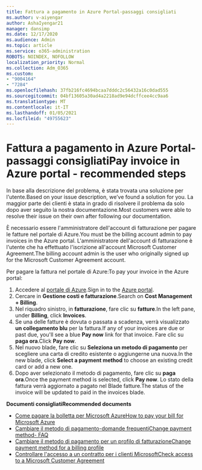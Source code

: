 ```yaml
---
title: Fattura a pagamento in Azure Portal-passaggi consigliati
ms.author: v-aiyengar
author: AshaIyengar21
manager: dansimp
ms.date: 12/17/2020
ms.audience: Admin
ms.topic: article
ms.service: o365-administration
ROBOTS: NOINDEX, NOFOLLOW
localization_priority: Normal
ms.collection: Adm_O365
ms.custom:
- "9004164"
- "7284"
ms.openlocfilehash: 37fb216fc4694bcaa7dddc2c56432a16c0dad555
ms.sourcegitcommit: 04bf13605a30ad4a2218ad9e94dcffcee4cc9aa6
ms.translationtype: MT
ms.contentlocale: it-IT
ms.lasthandoff: 01/05/2021
ms.locfileid: "49755623"
---
```

# <a name="pay-invoice-in-azure-portal---recommended-steps"></a><span data-ttu-id="1fc50-102">Fattura a pagamento in Azure Portal-passaggi consigliati</span><span class="sxs-lookup"><span data-stu-id="1fc50-102">Pay invoice in Azure portal - recommended steps</span></span>

<span data-ttu-id="1fc50-103">In base alla descrizione del problema, è stata trovata una soluzione per l'utente.</span><span class="sxs-lookup"><span data-stu-id="1fc50-103">Based on your issue description, we’ve found a solution for you.</span></span> <span data-ttu-id="1fc50-104">La maggior parte dei clienti è stata in grado di risolvere il problema da solo dopo aver seguito la nostra documentazione.</span><span class="sxs-lookup"><span data-stu-id="1fc50-104">Most customers were able to resolve their issue on their own after following our documentation.</span></span>

<span data-ttu-id="1fc50-105">È necessario essere l'amministratore dell'account di fatturazione per pagare le fatture nel portale di Azure.</span><span class="sxs-lookup"><span data-stu-id="1fc50-105">You must be the billing account admin to pay invoices in the Azure portal.</span></span> <span data-ttu-id="1fc50-106">L'amministratore dell'account di fatturazione è l'utente che ha effettuato l'iscrizione all'account Microsoft Customer Agreement.</span><span class="sxs-lookup"><span data-stu-id="1fc50-106">The billing account admin is the user who originally signed up for the Microsoft Customer Agreement account.</span></span> 

<span data-ttu-id="1fc50-107">Per pagare la fattura nel portale di Azure:</span><span class="sxs-lookup"><span data-stu-id="1fc50-107">To pay your invoice in the Azure portal:</span></span> 

1. <span data-ttu-id="1fc50-108">Accedere al [portale di Azure](https://portal.azure.com/).</span><span class="sxs-lookup"><span data-stu-id="1fc50-108">Sign in to the [Azure portal](https://portal.azure.com/).</span></span>
1. <span data-ttu-id="1fc50-109">Cercare in **Gestione costi e fatturazione**.</span><span class="sxs-lookup"><span data-stu-id="1fc50-109">Search on **Cost Management + Billing**.</span></span>
1. <span data-ttu-id="1fc50-110">Nel riquadro sinistro, in **fatturazione**, fare clic su **fatture**.</span><span class="sxs-lookup"><span data-stu-id="1fc50-110">In the left pane, under **Billing**, click **Invoices**.</span></span>
1. <span data-ttu-id="1fc50-111">Se una delle fatture è dovuta o passata a scadenza, verrà visualizzato **un collegamento blu** per la fattura.</span><span class="sxs-lookup"><span data-stu-id="1fc50-111">If any of your invoices are due or past due, you'll see a blue **Pay now** link for that invoice.</span></span> <span data-ttu-id="1fc50-112">Fare clic su **paga ora**.</span><span class="sxs-lookup"><span data-stu-id="1fc50-112">Click **Pay now**.</span></span>
1. <span data-ttu-id="1fc50-113">Nel nuovo blade, fare clic su **Seleziona un metodo di pagamento** per scegliere una carta di credito esistente o aggiungerne una nuova.</span><span class="sxs-lookup"><span data-stu-id="1fc50-113">In the new blade, click **Select a payment method** to choose an existing credit card or add a new one.</span></span>
1. <span data-ttu-id="1fc50-114">Dopo aver selezionato il metodo di pagamento, fare clic su **paga ora**.</span><span class="sxs-lookup"><span data-stu-id="1fc50-114">Once the payment method is selected, click **Pay now**.</span></span>
<span data-ttu-id="1fc50-115">Lo stato della fattura verrà aggiornato a pagato nel Blade fatture.</span><span class="sxs-lookup"><span data-stu-id="1fc50-115">The status of the invoice will be updated to paid in the invoices blade.</span></span>

<span data-ttu-id="1fc50-116">**Documenti consigliati**</span><span class="sxs-lookup"><span data-stu-id="1fc50-116">**Recommended documents**</span></span>

- [<span data-ttu-id="1fc50-117">Come pagare la bolletta per Microsoft Azure</span><span class="sxs-lookup"><span data-stu-id="1fc50-117">How to pay your bill for Microsoft Azure</span></span>](https://docs.microsoft.com/azure/cost-management-billing/understand/pay-bill)
- [<span data-ttu-id="1fc50-118">Cambiare il metodo di pagamento-domande frequenti</span><span class="sxs-lookup"><span data-stu-id="1fc50-118">Change payment method- FAQ</span></span>](https://docs.microsoft.com/azure/billing/billing-how-to-change-credit-card?WT.mc_id=Portal-Microsoft_Azure_Support#frequently-asked-questions)
- [<span data-ttu-id="1fc50-119">Cambiare il metodo di pagamento per un profilo di fatturazione</span><span class="sxs-lookup"><span data-stu-id="1fc50-119">Change payment method for a billing profile</span></span>](https://docs.microsoft.com/azure/cost-management-billing/manage/change-credit-card?WT.mc_id=Portal-Microsoft_Azure_Support#manage-credit-cards-for-a-microsoft-customer-agreement)
- [<span data-ttu-id="1fc50-120">Controllare l'accesso a un contratto per i clienti Microsoft</span><span class="sxs-lookup"><span data-stu-id="1fc50-120">Check access to a Microsoft Customer Agreement</span></span>](https://docs.microsoft.com/azure/cost-management-billing/manage/change-credit-card?WT.mc_id=Portal-Microsoft_Azure_Support%22%20%5Cl%20%22manage-credit-cards-for-a-microsoft-customer-agreement%22%20%5Ct%20%22_blank#check-the-type-of-your-account)